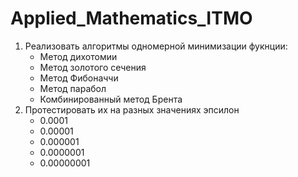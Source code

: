 # Applied_Mathematics_ITMO

1. Реализовать алгоритмы одномерной минимизации фукнции:
   - Метод дихотомии
   - Метод золотого сечения
   - Метод Фибоначчи
   - Метод парабол
   - Комбинированный метод Брента
2. Протестировать их на разных значениях эпсилон
   - 0.0001
   - 0.00001
   - 0.000001
   - 0.0000001
   - 0.00000001
   
